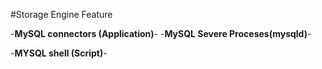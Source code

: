 #Storage Engine Feature

-**MySQL connectors (Application)**-
	-**MySQL Severe Proceses(mysqld)**-
		
-**MYSQL shell (Script)**-